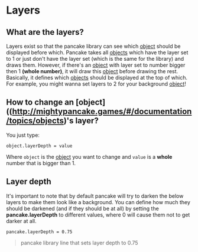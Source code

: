 # Layers

## What are the layers?

Layers exist so that the pancake library can see which [object](http://mightypancake.games/#/documentation/topics/objects) should be displayed before which. Pancake takes all [objects](http://mightypancake.games/#/documentation/topics/objects) which have the layer set to 1 or just don't have the layer set (which is the same for the library) and draws them. However, if there's an [object](http://mightypancake.games/#/documentation/topics/objects) with layer set to number bigger then 1 **(whole number)**, it will draw this [object](http://mightypancake.games/#/documentation/topics/objects) before drawing the rest. Basically, it defines which [objects](http://mightypancake.games/#/documentation/topics/objects) should be displayed at the top of which. For example, you might wanna set layers to 2 for your background [object](http://mightypancake.games/#/documentation/topics/objects)!

## How to change an [object]((http://mightypancake.games/#/documentation/topics/objects)'s layer?

You just type:

`object.layerDepth = value`

Where `object` is the [object](http://mightypancake.games/#/documentation/topics/objects) you want to change and `value` is a **whole** number that is bigger than 1.

## Layer depth

It's important to note that by default pancake will try to darken the below layers to make them look like a background. You can define how much they should be darkened (and if they should be at all) by setting the **pancake.layerDepth** to different values, where 0 will cause them not to get darker at all.

`pancake.layerDepth = 0.75`

> pancake library line that sets layer depth to 0.75
